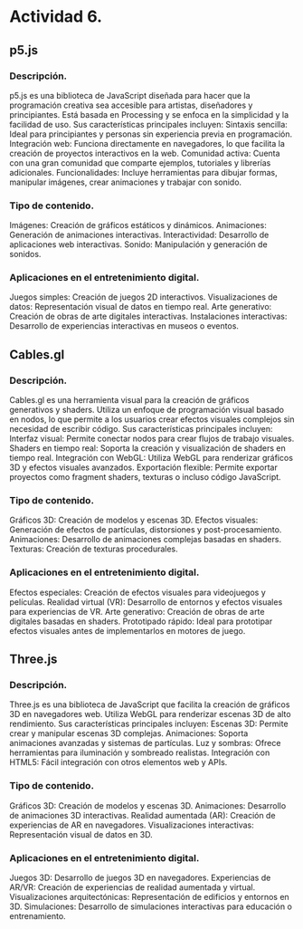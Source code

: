 # Actividad 6.
##  p5.js
### Descripción.
p5.js es una biblioteca de JavaScript diseñada para hacer que la programación creativa sea accesible para artistas, diseñadores y principiantes. Está basada en Processing y se enfoca en la simplicidad y la facilidad de uso. Sus características principales incluyen:
Sintaxis sencilla: Ideal para principiantes y personas sin experiencia previa en programación.
Integración web: Funciona directamente en navegadores, lo que facilita la creación de proyectos interactivos en la web.
Comunidad activa: Cuenta con una gran comunidad que comparte ejemplos, tutoriales y librerías adicionales.
Funcionalidades: Incluye herramientas para dibujar formas, manipular imágenes, crear animaciones y trabajar con sonido.
### Tipo de contenido.
Imágenes: Creación de gráficos estáticos y dinámicos.
Animaciones: Generación de animaciones interactivas.
Interactividad: Desarrollo de aplicaciones web interactivas.
Sonido: Manipulación y generación de sonidos.
### Aplicaciones en el entretenimiento digital.
Juegos simples: Creación de juegos 2D interactivos.
Visualizaciones de datos: Representación visual de datos en tiempo real.
Arte generativo: Creación de obras de arte digitales interactivas.
Instalaciones interactivas: Desarrollo de experiencias interactivas en museos o eventos.
## Cables.gl
### Descripción.
Cables.gl es una herramienta visual para la creación de gráficos generativos y shaders. Utiliza un enfoque de programación visual basado en nodos, lo que permite a los usuarios crear efectos visuales complejos sin necesidad de escribir código. Sus características principales incluyen:
Interfaz visual: Permite conectar nodos para crear flujos de trabajo visuales.
Shaders en tiempo real: Soporta la creación y visualización de shaders en tiempo real.
Integración con WebGL: Utiliza WebGL para renderizar gráficos 3D y efectos visuales avanzados.
Exportación flexible: Permite exportar proyectos como fragment shaders, texturas o incluso código JavaScript.
### Tipo de contenido.
Gráficos 3D: Creación de modelos y escenas 3D.
Efectos visuales: Generación de efectos de partículas, distorsiones y post-procesamiento.
Animaciones: Desarrollo de animaciones complejas basadas en shaders.
Texturas: Creación de texturas procedurales.
### Aplicaciones en el entretenimiento digital.
Efectos especiales: Creación de efectos visuales para videojuegos y películas.
Realidad virtual (VR): Desarrollo de entornos y efectos visuales para experiencias de VR.
Arte generativo: Creación de obras de arte digitales basadas en shaders.
Prototipado rápido: Ideal para prototipar efectos visuales antes de implementarlos en motores de juego.
## Three.js
### Descripción.
Three.js es una biblioteca de JavaScript que facilita la creación de gráficos 3D en navegadores web. Utiliza WebGL para renderizar escenas 3D de alto rendimiento. Sus características principales incluyen:
Escenas 3D: Permite crear y manipular escenas 3D complejas.
Animaciones: Soporta animaciones avanzadas y sistemas de partículas.
Luz y sombras: Ofrece herramientas para iluminación y sombreado realistas.
Integración con HTML5: Fácil integración con otros elementos web y APIs.
### Tipo de contenido.
Gráficos 3D: Creación de modelos y escenas 3D.
Animaciones: Desarrollo de animaciones 3D interactivas.
Realidad aumentada (AR): Creación de experiencias de AR en navegadores.
Visualizaciones interactivas: Representación visual de datos en 3D.
### Aplicaciones en el entretenimiento digital.
Juegos 3D: Desarrollo de juegos 3D en navegadores.
Experiencias de AR/VR: Creación de experiencias de realidad aumentada y virtual.
Visualizaciones arquitectónicas: Representación de edificios y entornos en 3D.
Simulaciones: Desarrollo de simulaciones interactivas para educación o entrenamiento.
